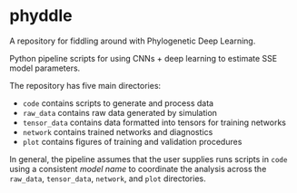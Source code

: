 # phyddle

A repository for fiddling around with Phylogenetic Deep Learning.

Python pipeline scripts for using CNNs + deep learning to estimate SSE model parameters.

The repository has five main directories:
- `code` contains scripts to generate and process data
- `raw_data` contains raw data generated by simulation
- `tensor_data` contains data formatted into tensors for training networks
- `network` contains trained networks and diagnostics
- `plot` contains figures of training and validation procedures

In general, the pipeline assumes that the user supplies runs scripts in `code` using a consistent *model name* to coordinate the analysis across the `raw_data`, `tensor_data`, `network`, and `plot` directories.
